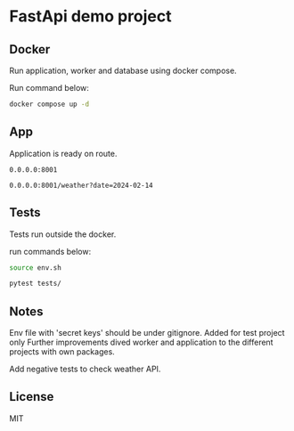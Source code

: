 # FastApi demo project

## Docker

Run application, worker and database using docker compose.

Run command below:

```sh
docker compose up -d
```

## App

Application is ready on route.

```
0.0.0.0:8001
```

```
0.0.0.0:8001/weather?date=2024-02-14
```

## Tests

Tests run outside the docker.

run commands below:

```sh
source env.sh
```

```sh
pytest tests/
```

## Notes
Env file with 'secret keys' should be under gitignore. Added for test project only
Further improvements dived worker and application to the different projects with own packages.

Add negative tests to check weather API.

## License

MIT